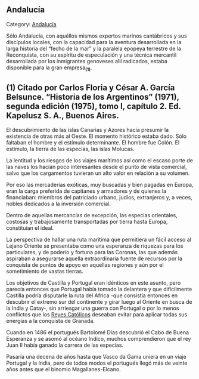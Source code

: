 ## Andalucía

Category: [Andalucía](http://descubrircorrientes.com.ar/2012/index.php/482-historia-desde-el-origen-hasta-1814/tierra-argentina-1492-1588/la-aventura-del-rio-de-la-plata/americo-vespucio-descubridor-del-rio-de-la-plata/la-monarquia-bicefala-de-los-reyes-catolicos/el-momento-historico/andalucia)

Sólo Andalucía, con aquéllos mismos expertos marinos cantábricos y sus discípulos locales, con la capacidad para la aventura desarrollada en la larga historia del “fecho de la mar” y la paralela epopeya terrestre de la Reconquista, con su espíritu de especulación y una técnica mercantil desarrollada por los inmigrantes genoveses allí radicados, estaba disponible para la gran empresa<sub><strong>(1)</strong></sub>.

## **(1)** Citado por Carlos Floria y César A. García Belsunce. “Historia de los Argentinos” (1971), segunda edición (1975), tomo I, capítulo 2. Ed. Kapelusz S. A., Buenos Aires.

El descubrimiento de las islas Canarias y Azores hacía presumir la existencia de otras más al Oeste. El momento histórico estaba dado. Sólo faltaban el hombre y el estímulo determinante. El hombre fue Colón. El estímulo, la tierra de las especias, las islas Molucas.

La lentitud y los riesgos de los viajes marítimos así como el escaso porte de las naves los hacían poco interesantes desde el punto de vista comercial, salvo que los cargamentos tuvieran un alto valor en relación a su volumen.

Por eso las mercaderías exóticas, muy buscadas y bien pagadas en Europa, eran la carga preferida de capitanes y armadores y de quienes la financiaban: miembros del patriciado urbano, judíos, extranjeros y, a veces, nobles dedicados a la inversión comercial.

Dentro de aquellas mercancías de excepción, las especias orientales, costosas y trabajosamente transportadas por tierra hasta Europa, constituían el ideal.

La perspectiva de hallar una ruta marítima que permitiera un fácil acceso al Lejano Oriente se presentaba como una esperanza de riquezas para los particulares, y de poderío y fortuna para las Coronas, las que además aspiraban a asegurarse aquella extraordinaria fuente de recursos por la conquista de puntos de apoyo en aquellas regiones y aún por el sometimiento de vastas tierras.

Los objetivos de Castilla y Portugal eran idénticos en este asunto, pero parecía entonces que Portugal había tomado la delantera y que difícilmente Castilla podría disputarle la ruta del Africa -que consistía entonces en descubrir el extremo sur del continente y girar luego al Oriente en busca de la India y Catay-, sin arriesgar una guerra con Portugal o por lo menos conflictos que los [Reyes Católicos](http://descubrircorrientes.com.ar/2012/index.php/482-historia-desde-el-origen-hasta-1814/tierra-argentina-1492-1588/la-aventura-del-rio-de-la-plata/americo-vespucio-descubridor-del-rio-de-la-plata/la-monarquia-bicefala-de-los-reyes-catolicos/el-momento-historico/index.php?option=com_content&view=category&id=891&Itemid=510) deseaban evitar para aplicar todas sus energías a la conquista de Granada.

Cuando en 1486 el portugués Bartolomé Días descubrió el Cabo de Buena Esperanza y se asomó al océano Indico, muchos comprendieron que el rey Juan II había ganado la carrera de las especias.

Pasaría una decena de años hasta que Vasco da Gama uniera en un viaje Portugal y la India, pero de todos modos el portugués llegó más de veinte años antes que el binomio Magallanes-Elcano.